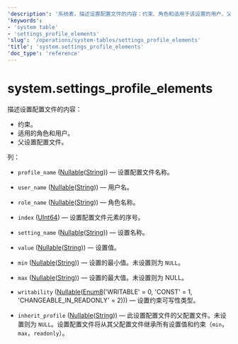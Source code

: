 ```yaml
---
'description': '系统表，描述设置配置文件的内容：约束、角色和适用于该设置的用户、父级设置配置文件。'
'keywords':
- 'system table'
- 'settings_profile_elements'
'slug': '/operations/system-tables/settings_profile_elements'
'title': 'system.settings_profile_elements'
'doc_type': 'reference'
---
```



# system.settings_profile_elements

描述设置配置文件的内容：

- 约束。
- 适用的角色和用户。
- 父设置配置文件。

列：
- `profile_name` ([Nullable](../../sql-reference/data-types/nullable.md)([String](../../sql-reference/data-types/string.md))) — 设置配置文件名称。

- `user_name` ([Nullable](../../sql-reference/data-types/nullable.md)([String](../../sql-reference/data-types/string.md))) — 用户名。

- `role_name` ([Nullable](../../sql-reference/data-types/nullable.md)([String](../../sql-reference/data-types/string.md))) — 角色名称。

- `index` ([UInt64](../../sql-reference/data-types/int-uint.md)) — 设置配置文件元素的序号。

- `setting_name` ([Nullable](../../sql-reference/data-types/nullable.md)([String](../../sql-reference/data-types/string.md))) — 设置名称。

- `value` ([Nullable](../../sql-reference/data-types/nullable.md)([String](../../sql-reference/data-types/string.md))) — 设置值。

- `min` ([Nullable](../../sql-reference/data-types/nullable.md)([String](../../sql-reference/data-types/string.md))) — 设置的最小值。未设置则为 `NULL`。

- `max` ([Nullable](../../sql-reference/data-types/nullable.md)([String](../../sql-reference/data-types/string.md))) — 设置的最大值。未设置则为 NULL。

- `writability` ([Nullable](../../sql-reference/data-types/nullable.md)([Enum8](../../sql-reference/data-types/enum.md)('WRITABLE' = 0, 'CONST' = 1, 'CHANGEABLE_IN_READONLY' = 2))) — 设置约束可写性类型。

- `inherit_profile` ([Nullable](../../sql-reference/data-types/nullable.md)([String](../../sql-reference/data-types/string.md))) — 此设置配置文件的父配置文件。未设置则为 `NULL`。设置配置文件将从其父配置文件继承所有设置值和约束（`min`，`max`，`readonly`）。
